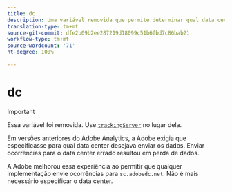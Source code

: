 ```yaml
---
title: dc
description: Uma variável removida que permite determinar qual data center usar.
translation-type: tm+mt
source-git-commit: dfe2b09b2ee287219d18099c51b6fbd7c86bab21
workflow-type: tm+mt
source-wordcount: '71'
ht-degree: 100%

---
```



# dc

>[!IMPORTANT]
>
>Essa variável foi removida. Use [`trackingServer`](trackingserver.md) no lugar dela.

Em versões anteriores do Adobe Analytics, a Adobe exigia que especificasse para qual data center desejava enviar os dados. Enviar ocorrências para o data center errado resultou em perda de dados.

A Adobe melhorou essa experiência ao permitir que qualquer implementação envie ocorrências para `sc.adobedc.net`. Não é mais necessário especificar o data center.
